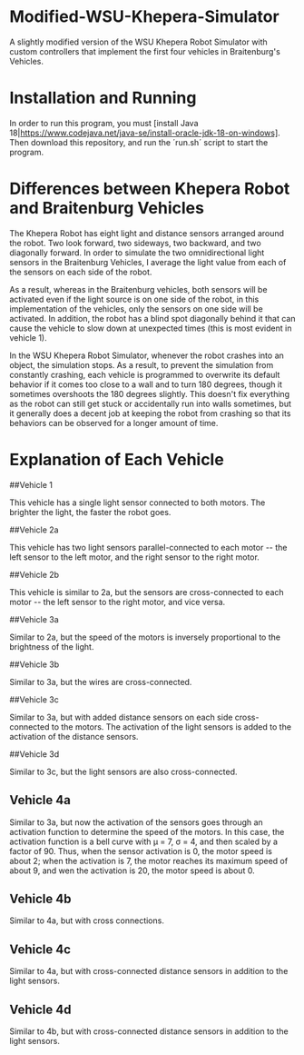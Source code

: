 # Modified-WSU-Khepera-Simulator
A slightly modified version of the WSU Khepera Robot Simulator with custom controllers that implement the first four vehicles in Braitenburg's Vehicles.

# Installation and Running

In order to run this program, you must [install Java 18|https://www.codejava.net/java-se/install-oracle-jdk-18-on-windows].  Then download this repository, and run the ´run.sh´ script to start the program.

# Differences between Khepera Robot and Braitenburg Vehicles 
The Khepera Robot has eight light and distance sensors arranged around the robot.  Two look forward, two sideways, two backward, and two diagonally forward.  In order to simulate the two omnidirectional light sensors in the Braitenburg Vehicles, I average the light value from each of the sensors on each side of the robot.

As a result, whereas in the Braitenburg vehicles, both sensors will be activated even if the light source is on one side of the robot, in this implementation of the vehicles, only the sensors on one side will be activated.  In addition, the robot has a blind spot diagonally behind it that can cause the vehicle to slow down at unexpected times (this is most evident in vehicle 1).

In the WSU Khepera Robot Simulator, whenever the robot crashes into an object, the simulation stops.  As a result, to prevent the simulation from constantly crashing, each vehicle is programmed to overwrite its default behavior if it comes too close to a wall and to turn 180 degrees, though it sometimes overshoots the 180 degrees slightly.  This doesn't fix everything as the robot can still get stuck or accidentally run into walls sometimes, but it generally does a decent job at keeping the robot from crashing so that its behaviors can be observed for a longer amount of time.

# Explanation of Each Vehicle

##Vehicle 1

This vehicle has a single light sensor connected to both motors.  The brighter the light, the faster the robot goes.

##Vehicle 2a

This vehicle has two light sensors parallel-connected to each motor -- the left sensor to the left motor, and the right sensor to the right motor.

##Vehicle 2b

This vehicle is similar to 2a, but the sensors are cross-connected to each motor -- the left sensor to the right motor, and vice versa.

##Vehicle 3a

Similar to 2a, but the speed of the motors is inversely proportional to the brightness of the light.

##Vehicle 3b

Similar to 3a, but the wires are cross-connected.

##Vehicle 3c

Similar to 3a, but with added distance sensors on each side cross-connected to the motors.  The activation of the light sensors is added to the activation of the distance sensors.

##Vehicle 3d

Similar to 3c, but the light sensors are also cross-connected.

## Vehicle 4a

Similar to 3a, but now the activation of the sensors goes through an activation function to determine the speed of the motors.  In this case, the activation function is a bell curve with μ = 7, σ = 4, and then scaled by a factor of 90.  Thus, when the sensor activation is 0, the motor speed is about 2; when the activation is 7, the motor reaches its maximum speed of about 9, and wen the activation is 20, the motor speed is about 0.

## Vehicle 4b

Similar to 4a, but with cross connections.

## Vehicle 4c

Similar to 4a, but with cross-connected distance sensors in addition to the light sensors.

## Vehicle 4d

Similar to 4b, but with cross-connected distance sensors in addition to the light sensors.

